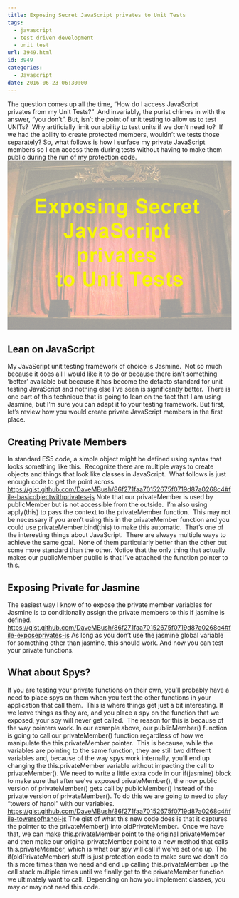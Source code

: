 ```yaml
---
title: Exposing Secret JavaScript privates to Unit Tests
tags:
  - javascript
  - test driven development
  - unit test
url: 3949.html
id: 3949
categories:
  - Javascript
date: 2016-06-23 06:30:00
---
```


The question comes up all the time, “How do I access JavaScript privates from my Unit Tests?”  And invariably, the purist chimes in with the answer, “you don’t”. But, isn’t the point of unit testing to allow us to test UNITs?  Why artificially limit our ability to test units if we don’t need to?  If we had the ability to create protected members, wouldn’t we tests those separately? So, what follows is how I surface my private JavaScript members so I can access them during tests without having to make them public during the run of my protection code. ![Exposing Secret JavaScript privates to Unit Tests](/uploads/2016/06/image-2.png "Exposing Secret JavaScript privates to Unit Tests") 

Lean on JavaScript
------------------

My JavaScript unit testing framework of choice is Jasmine.  Not so much because it does all I would like it to do or because there isn’t something ‘better’ available but because it has become the defacto standard for unit testing JavaScript and nothing else I’ve seen is significantly better.  There is one part of this technique that is going to lean on the fact that I am using Jasmine, but I’m sure you can adapt it to your testing framework. But first, let’s review how you would create private JavaScript members in the first place.

Creating Private Members
------------------------

In standard ES5 code, a simple object might be defined using syntax that looks something like this.  Recognize there are multiple ways to create objects and things that look like classes in JavaScript.  What follows is just enough code to get the point across. https://gist.github.com/DaveMBush/86f271faa70152675f0719d87a0268c4#file-basicobjectwithprivates-js Note that our privateMember is used by publicMember but is not accessible from the outside.  I’m also using apply(this) to pass the context to the privateMember function.  This may not be necessary if you aren’t using this in the privateMember function and you could use privateMember.bind(this) to make this automatic.  That’s one of the interesting things about JavaScript.  There are always multiple ways to achieve the same goal.  None of them particularly better than the other but some more standard than the other. Notice that the only thing that actually makes our publicMember public is that I’ve attached the function pointer to this.

Exposing Private for Jasmine
----------------------------

The easiest way I know of to expose the private member variables for Jasmine is to conditionally assign the private members to this if jasmine is defined. https://gist.github.com/DaveMBush/86f271faa70152675f0719d87a0268c4#file-exposeprivates-js As long as you don’t use the jasmine global variable for something other than jasmine, this should work. And now you can test your private functions.

What about Spys?
----------------

If you are testing your private functions on their own, you’ll probably have a need to place spys on them when you test the other functions in your application that call them.  This is where things get just a bit interesting. If we leave things as they are, and you place a spy on the function that we exposed, your spy will never get called.  The reason for this is because of the way pointers work. In our example above, our publicMember() function is going to call our privateMember() function regardless of how we manipulate the this.privateMember pointer.  This is because, while the variables are pointing to the same function, they are still two different variables and, because of the way spys work internally, you’ll end up changing the this.privateMember variable without impacting the call to privateMember(). We need to write a little extra code in our if(jasmine) block to make sure that after we’ve exposed privateMember(), the now public version of privateMember() gets call by publicMember() instead of the private version of privateMember(). To do this we are going to need to play “towers of hanoi” with our variables. https://gist.github.com/DaveMBush/86f271faa70152675f0719d87a0268c4#file-towersofhanoi-js The gist of what this new code does is that it captures the pointer to the privateMember() into oldPrivateMember.  Once we have that, we can make this.privateMember point to the original privateMember and then make our original privateMember point to a new method that calls this.privateMember, which is what our spy will call if we’ve set one up. The if(oldPrivateMember) stuff is just protection code to make sure we don’t do this more times than we need and end up calling this.privateMember up the call stack multiple times until we finally get to the privateMember function we ultimately want to call.  Depending on how you implement classes, you may or may not need this code.
